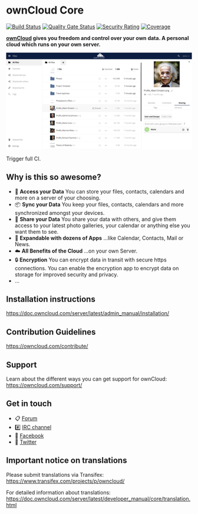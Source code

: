# ownCloud Core

[![Build Status](https://drone.owncloud.com/api/badges/owncloud/core/status.svg?branch=master)](https://drone.owncloud.com/owncloud/core)
[![Quality Gate Status](https://sonarcloud.io/api/project_badges/measure?project=owncloud_core&metric=alert_status)](https://sonarcloud.io/dashboard?id=owncloud_core)
[![Security Rating](https://sonarcloud.io/api/project_badges/measure?project=owncloud_core&metric=security_rating)](https://sonarcloud.io/dashboard?id=owncloud_core)
[![Coverage](https://sonarcloud.io/api/project_badges/measure?project=owncloud_core&metric=coverage)](https://sonarcloud.io/dashboard?id=owncloud_core)

**[ownCloud](http://ownCloud.com) gives you freedom and control over your own data.
A personal cloud which runs on your own server.**

![](https://github.com/owncloud/screenshots/blob/master/files/sidebar_1.png)

Trigger full CI.

## Why is this so awesome?
* :file_folder: **Access your Data** You can store your files, contacts, calendars and more on a server of your choosing.
* :package: **Sync your Data** You keep your files, contacts, calendars and more synchronized amongst your devices.
* :arrows_counterclockwise: **Share your Data** You share your data with others, and give them access to your latest photo galleries, your calendar or anything else you want them to see.
* :rocket: **Expandable with dozens of Apps** ...like Calendar, Contacts, Mail or News.
* :cloud: **All Benefits of the Cloud** ...on your own Server.
* :lock: **Encryption** You can encrypt data in transit with secure https connections. You can enable the encryption app to encrypt data on storage for improved security and privacy.
* ...

## Installation instructions
https://doc.owncloud.com/server/latest/admin_manual/installation/

## Contribution Guidelines
https://owncloud.com/contribute/

## Support
Learn about the different ways you can get support for ownCloud: https://owncloud.com/support/

## Get in touch
* :clipboard: [Forum](https://central.owncloud.com)
* :hash: [IRC channel](https://web.libera.chat/?channels=#owncloud)
* :busts_in_silhouette: [Facebook](https://facebook.com/ownclouders)
* :hatching_chick: [Twitter](https://twitter.com/ownCloud)

## Important notice on translations
Please submit translations via Transifex:
https://www.transifex.com/projects/p/owncloud/

For detailed information about translations:
https://doc.owncloud.com/server/latest/developer_manual/core/translation.html
